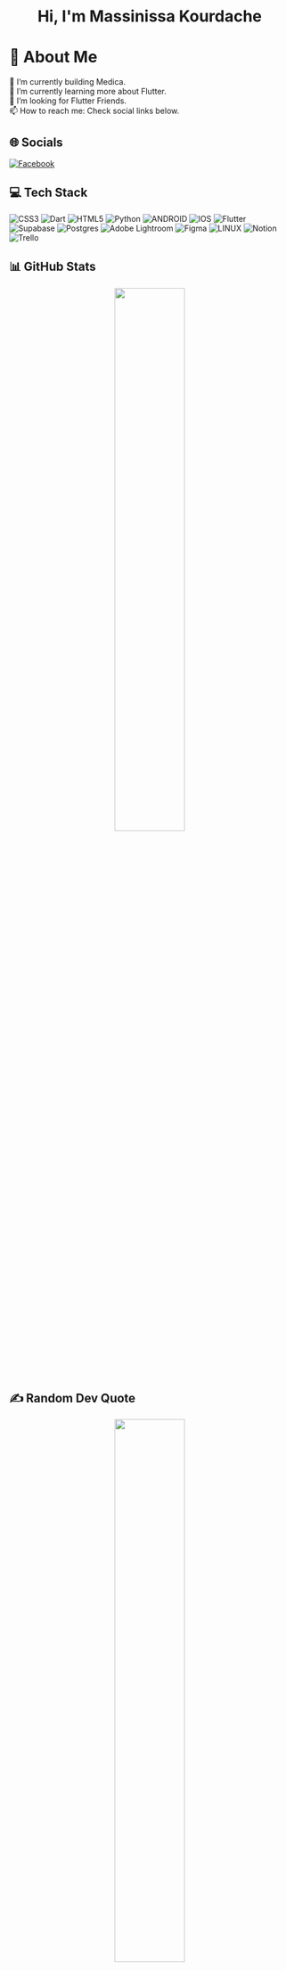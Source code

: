 <h1 align="center"> Hi, I'm Massinissa Kourdache</h1>
         
# 💫 About Me
🔭 I’m currently building Medica.<br>🌱 I’m currently learning more about Flutter.<br>👯 I’m looking for Flutter Friends.<br>📫 How to reach me: Check social links below.

## 🌐 Socials
[![Facebook](https://img.shields.io/badge/Facebook-%231877F2.svg?logo=Facebook&logoColor=white)](https://facebook.com/massinissa.kourdache) 

## 💻 Tech Stack
![CSS3](https://img.shields.io/badge/css3-%231572B6.svg?style=flat&logo=css3&logoColor=white) ![Dart](https://img.shields.io/badge/dart-%230175C2.svg?style=flat&logo=dart&logoColor=white) ![HTML5](https://img.shields.io/badge/html5-%23E34F26.svg?style=flat&logo=html5&logoColor=white) ![Python](https://img.shields.io/badge/python-3670A0?style=flat&logo=python&logoColor=ffdd54) ![ANDROID](https://img.shields.io/badge/android-%2320232a.svg?style=flat&logo=android&logoColor=%a4c639) ![IOS](https://img.shields.io/badge/IOS-%2320232a.svg?style=flat&logo=apple&logoColor=white) ![Flutter](https://img.shields.io/badge/Flutter-%2302569B.svg?style=flat&logo=Flutter&logoColor=white) 	![Supabase](https://img.shields.io/badge/Supabase-3ECF8E?style=flat&logo=supabase&logoColor=white) ![Postgres](https://img.shields.io/badge/postgres-%23316192.svg?style=flat&logo=postgresql&logoColor=white) ![Adobe Lightroom](https://img.shields.io/badge/Adobe%20Lightroom-31A8FF.svg?style=flat&logo=Adobe%20Lightroom&logoColor=white) 	![Figma](https://img.shields.io/badge/figma-%23F24E1E.svg?style=flat&logo=figma&logoColor=white) ![LINUX](https://img.shields.io/badge/Linux-FCC624?style=flat&logo=linux&logoColor=black) ![Notion](https://img.shields.io/badge/Notion-%23000000.svg?style=flat&logo=notion&logoColor=white) ![Trello](https://img.shields.io/badge/Trello-%23026AA7.svg?style=flat&logo=Trello&logoColor=white)

## 📊 GitHub Stats
<p align="center">
	<img width="50%" src="https://github-readme-streak-stats.herokuapp.com/?user=LHTKing13&theme=dark&hide_border=true" />
</p>
<!-- ![](https://github-readme-streak-stats.herokuapp.com/?user=LHTKing13&theme=dark&hide_border=true)<br/>
 -->
 
## ✍️ Random Dev Quote
<p align="center">
	<img width="50%" src="https://quotes-github-readme.vercel.app/api?type=horizontal&theme=radical" />
</p>
<!-- ![](https://quotes-github-readme.vercel.app/api?type=horizontal&theme=radical) -->
